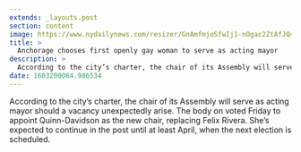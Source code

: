 ```yaml
--- 
extends: _layouts.post 
section: content 
image: https://www.nydailynews.com/resizer/GnAmfmjoSfwIj1-nOgac2ZtAfJQ=/1200x0/top/cloudfront-us-east-1.images.arcpublishing.com/tronc/EC2C544CYRAYTKE5G7245PRB6Y.jpg 
title: > 
  Anchorage chooses first openly gay woman to serve as acting mayor 
description: > 
  According to the city’s charter, the chair of its Assembly will serve as acting mayor should a vacancy unexpectedly arise.The body on voted Friday to appoint Quinn-Davidson as the new chair, replacing Felix Rivera.She’s expected to continue in the post until at least April, when the next election is scheduled. 
date: 1603200064.986534 
--- 
```

<div><p class=""> According to the city&#8217;s charter, the chair of its Assembly will serve as acting mayor should a vacancy unexpectedly arise. The body on voted Friday to appoint Quinn-Davidson as the new chair, replacing Felix Rivera. She&#8217;s expected to continue in the post until at least April, when the next election is scheduled. </p> </div>